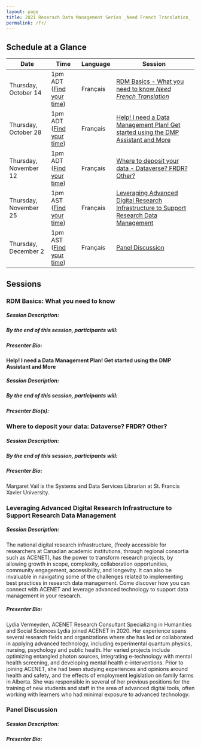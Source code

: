 ```yaml
---
layout: page
title: 2021 Reserach Data Management Series _Need French Translation_
permalink: /fr/
---
```


## Schedule at a Glance

| Date | Time | Language | Session |
| ---- | ---- | -------- | ------- |
| Thursday, October 14 | 1pm ADT ([Find your time](https://dateful.com/time-zone-converter?t=1pm&d=2021-10-14&tz2=Atlantic-Daylight-Time-ADT)) | Français | [RDM Basics - What you need to know _Need French Translation_](#basics) |
| Thursday, October 28 | 1pm ADT ([Find your time](https://dateful.com/time-zone-converter?t=1pm&d=2021-10-28&tz2=Atlantic-Daylight-Time-ADT)) | Français | [Help! I need a Data Management Plan! Get started using the DMP Assistant and More <Need French Translation>](#dmp) |
| Thursday, November 12 | 1pm ADT ([Find your time](https://dateful.com/time-zone-converter?t=1pm&d=2021-11-12&tz2=Atlantic-Daylight-Time-ADT)) | Français | [Where to deposit your data - Dataverse? FRDR? Other? <Need French Translation>](#dataverse) |
| Thursday, November 25 | 1pm AST ([Find your time](https://dateful.com/time-zone-converter?t=12pm&d=2021-11-25&tz2=Atlantic-Standard-Time-AST)) | Français | [Leveraging Advanced Digital Research Infrastructure to Support Research Data Management](#cc) |
| Thursday, December 2 | 1pm AST ([Find your time](https://dateful.com/time-zone-converter?t=12pm&d=2021-12-02&tz2=Atlantic-Standard-Time-AST)) | Français | [Panel Discussion <Need French Translation>](#panel) |

## Sessions

### <a id="basics"></a>RDM Basics: What you need to know <Need French Translation>

##### Session Description:  
 <Need French Translation>
     
##### By the end of this session, participants will: 
 <Need French Translation>

##### Presenter Bio:
 <Need French Translation>

#### <a id="dmp"></a>Help! I need a Data Management Plan! Get started using the DMP Assistant and More <Need French Translation>

##### Session Description:  
 <Need French Translation>

##### By the end of this session, participants will: 
 <Need French Translation>

##### Presenter Bio(s): 
 <Need French Translation>

### <a id="dataverse"></a>Where to deposit your data: Dataverse? FRDR? Other? <Need French Translation>

##### Session Description:

##### By the end of this session, participants will: 

##### Presenter Bio:
Margaret Vail is the Systems and Data Services Librarian at St. Francis Xavier University.

### <a id="cc"></a>Leveraging Advanced Digital Research Infrastructure to Support Research Data Management <Need French Translation>

##### Session Description:  
The national digital research infrastructure, (freely accessible for researchers at Canadian academic institutions, through regional consortia such as  ACENET), has the power to transform research projects, by allowing growth in scope, complexity, collaboration opportunities, community engagement, accessibility, and longevity. It can also be invaluable in navigating some of the challenges related to implementing best practices in research data management. Come discover how you can connect with ACENET and leverage advanced technology to support data management in your research.

##### Presenter Bio:
Lydia Vermeyden, ACENET Research Consultant Specializing in Humanities and Social Sciences
Lydia joined ACENET in 2020. Her experience spans several research fields and organizations where she has led or collaborated in applying advanced technology, including experimental quantum physics, nursing, psychology and public health. Her varied projects include optimizing entangled photon sources, integrating e-technology with mental health screening, and developing mental health e-interventions. Prior to joining ACENET, she had been studying experiences and opinions around health and safety, and the effects of employment legislation on family farms in Alberta. She was responsible in several of her previous positions for the training of new students and staff in the area of advanced digital tools, often working with learners who had minimal exposure to advanced technology. 

### <a id="panel"></a>Panel Discussion <Need French Translation>

##### Session Description:  


##### Presenter Bio:
